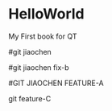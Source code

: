 # HelloWorld
My First book for QT

#git jiaochen



#git jiaochen  fix-b

#GIT JIAOCHEN  FEATURE-A

git feature-C

